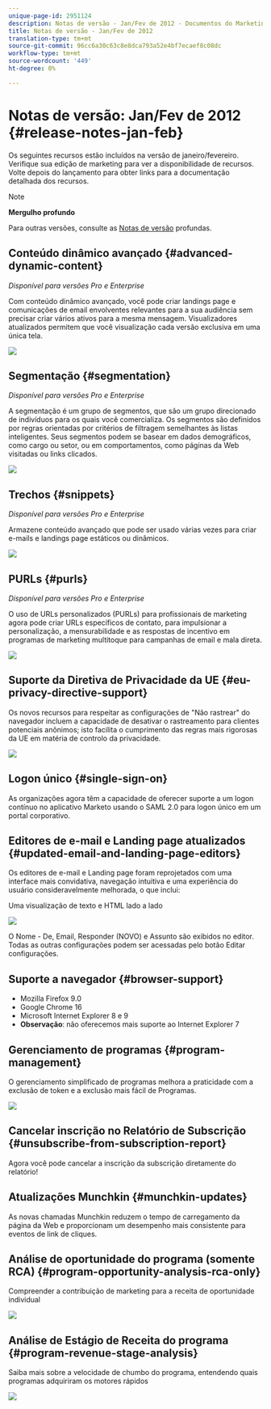 ```yaml
---
unique-page-id: 2951124
description: Notas de versão - Jan/Fev de 2012 - Documentos do Marketing - Documentação do produto
title: Notas de versão - Jan/Fev de 2012
translation-type: tm+mt
source-git-commit: 96cc6a30c63c8e8dca793a52e4bf7ecaef8c08dc
workflow-type: tm+mt
source-wordcount: '449'
ht-degree: 0%

---
```



# Notas de versão: Jan/Fev de 2012 {#release-notes-jan-feb}

Os seguintes recursos estão incluídos na versão de janeiro/fevereiro. Verifique sua edição de marketing para ver a disponibilidade de recursos. Volte depois do lançamento para obter links para a documentação detalhada dos recursos.

>[!NOTE]
>
>**Mergulho profundo**
>
>Para outras versões, consulte as [Notas de versão](http://docs.marketo.com/display/docs/release+notes) profundas.

## Conteúdo dinâmico avançado {#advanced-dynamic-content}

*Disponível para versões Pro e Enterprise*

Com conteúdo dinâmico avançado, você pode criar landings page e comunicações de email envolventes relevantes para a sua audiência sem precisar criar vários ativos para a mesma mensagem. Visualizadores atualizados permitem que você visualização cada versão exclusiva em uma única tela.

![](assets/image2014-9-23-9-3a50-3a27.png)

## Segmentação {#segmentation}

*Disponível para versões Pro e Enterprise*

A segmentação é um grupo de segmentos, que são um grupo direcionado de indivíduos para os quais você comercializa. Os segmentos são definidos por regras orientadas por critérios de filtragem semelhantes às listas inteligentes. Seus segmentos podem se basear em dados demográficos, como cargo ou setor, ou em comportamentos, como páginas da Web visitadas ou links clicados.

![](assets/image2014-9-23-9-3a50-3a42.png)

## Trechos {#snippets}

*Disponível para versões Pro e Enterprise*

Armazene conteúdo avançado que pode ser usado várias vezes para criar e-mails e landings page estáticos ou dinâmicos.

![](assets/image2014-9-23-9-3a50-3a58.png)

## PURLs {#purls}

*Disponível para versões Pro e Enterprise*

O uso de URLs personalizados (PURLs) para profissionais de marketing agora pode criar URLs específicos de contato, para impulsionar a personalização, a mensurabilidade e as respostas de incentivo em programas de marketing multitoque para campanhas de email e mala direta.

![](assets/image2014-9-23-9-3a51-3a11.png)

## Suporte da Diretiva de Privacidade da UE {#eu-privacy-directive-support}

Os novos recursos para respeitar as configurações de &quot;Não rastrear&quot; do navegador incluem a capacidade de desativar o rastreamento para clientes potenciais anônimos; isto facilita o cumprimento das regras mais rigorosas da UE em matéria de controlo da privacidade.

![](assets/image2014-9-23-9-3a51-3a32.png)

## Logon único {#single-sign-on}

As organizações agora têm a capacidade de oferecer suporte a um logon contínuo no aplicativo Marketo usando o SAML 2.0 para logon único em um portal corporativo.

## Editores de e-mail e Landing page atualizados {#updated-email-and-landing-page-editors}

Os editores de e-mail e Landing page foram reprojetados com uma interface mais convidativa, navegação intuitiva e uma experiência do usuário consideravelmente melhorada, o que inclui:

Uma visualização de texto e HTML lado a lado

![](assets/image2014-9-23-9-3a51-3a54.png)

O Nome - De, Email, Responder (NOVO) e Assunto são exibidos no editor. Todas as outras configurações podem ser acessadas pelo botão Editar configurações.

## Suporte a navegador {#browser-support}

* Mozilla Firefox 9.0
* Google Chrome 16
* Microsoft Internet Explorer 8 e 9
* **Observação**: não oferecemos mais suporte ao Internet Explorer 7

## Gerenciamento de programas {#program-management}

O gerenciamento simplificado de programas melhora a praticidade com a exclusão de token e a exclusão mais fácil de Programas.

![](assets/image2014-9-23-9-3a52-3a11.png)

## Cancelar inscrição no Relatório de Subscrição {#unsubscribe-from-subscription-report}

Agora você pode cancelar a inscrição da subscrição diretamente do relatório!

## Atualizações Munchkin {#munchkin-updates}

As novas chamadas Munchkin reduzem o tempo de carregamento da página da Web e proporcionam um desempenho mais consistente para eventos de link de cliques.

## Análise de oportunidade do programa (somente RCA) {#program-opportunity-analysis-rca-only}

Compreender a contribuição de marketing para a receita de oportunidade individual

![](assets/image2014-9-23-9-3a52-3a30.png)

## Análise de Estágio de Receita do programa {#program-revenue-stage-analysis}

Saiba mais sobre a velocidade de chumbo do programa, entendendo quais programas adquiriram os motores rápidos

![](assets/image2014-9-23-9-3a52-3a47.png)

